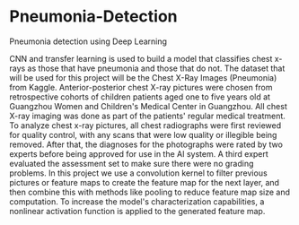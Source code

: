 # Pneumonia-Detection
Pneumonia detection using Deep Learning


CNN and transfer learning is used to build a model that classifies chest x-rays as those that have pneumonia and those that do not. The dataset that will be used for this project will be the Chest X-Ray Images (Pneumonia) from Kaggle. Anterior-posterior chest X-ray pictures were chosen from retrospective cohorts of children patients aged one to five years old at Guangzhou Women and Children's Medical Center in Guangzhou. All chest X-ray imaging was done as part of the patients' regular medical treatment. To analyze chest x-ray pictures, all chest radiographs were first reviewed for quality control, with any scans that were low quality or illegible being removed. After that, the diagnoses for the photographs were rated by two experts before being approved for use in the AI system. A third expert evaluated the assessment set to make sure there were no grading problems.
In this project we use a convolution kernel to filter previous pictures or feature maps to create the feature map for the next layer, and then combine this with methods like pooling to reduce feature map size and computation. To increase the model's characterization capabilities, a nonlinear activation function is applied to the generated feature map. 
